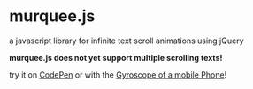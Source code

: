 # murquee.js
a javascript library for infinite text scroll animations using jQuery

**murquee.js does not yet support multiple scrolling texts!**

try it on [CodePen](https://codepen.io/Muchete/pen/jvprYL)
or with the [Gyroscope of a mobile Phone](https://gyro.michaelschoenenberger.ch)!

